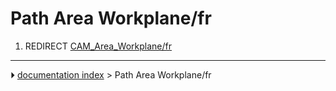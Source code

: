 # Path Area Workplane/fr
1.  REDIRECT [CAM_Area_Workplane/fr](CAM_Area_Workplane/fr.md)



---
⏵ [documentation index](../README.md) > Path Area Workplane/fr
